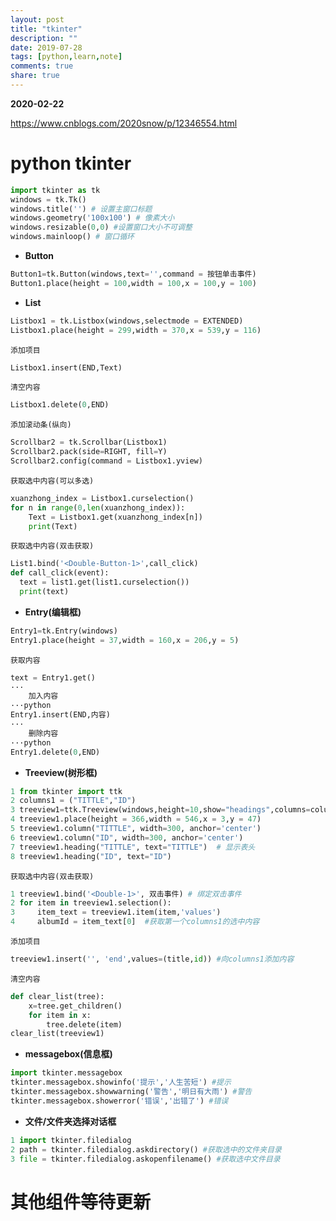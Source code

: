 ```yaml
---
layout: post
title: "tkinter"
description: ""
date: 2019-07-28
tags: [python,learn,note]
comments: true
share: true
---
```


**2020-02-22**

https://www.cnblogs.com/2020snow/p/12346554.html

# python tkinter 

```python
import tkinter as tk
windows = tk.Tk()
windows.title('') # 设置主窗口标题
windows.geometry('100x100') # 像素大小
windows.resizable(0,0) #设置窗口大小不可调整
windows.mainloop() # 窗口循环
```
- **Button**
```python
Button1=tk.Button(windows,text='',command = 按钮单击事件)
Button1.place(height = 100,width = 100,x = 100,y = 100)
```
- **List**
```python
Listbox1 = tk.Listbox(windows,selectmode = EXTENDED)
Listbox1.place(height = 299,width = 370,x = 539,y = 116)
```
    添加项目
```python
Listbox1.insert(END,Text)
```
    清空内容
```python
Listbox1.delete(0,END)
```
    添加滚动条(纵向)
```python
Scrollbar2 = tk.Scrollbar(Listbox1)
Scrollbar2.pack(side=RIGHT, fill=Y)
Scrollbar2.config(command = Listbox1.yview)
```
    获取选中内容(可以多选)
```python
xuanzhong_index = Listbox1.curselection()
for n in range(0,len(xuanzhong_index)):
    Text = Listbox1.get(xuanzhong_index[n])
    print(Text)
```

    获取选中内容(双击获取)

```python
List1.bind('<Double-Button-1>',call_click)
def call_click(event):
  text = list1.get(list1.curselection())
  print(text)
```


- **Entry(编辑框)**
```python
Entry1=tk.Entry(windows)
Entry1.place(height = 37,width = 160,x = 206,y = 5)
```
    获取内容
```python
text = Entry1.get()
···
    加入内容
···python
Entry1.insert(END,内容)
···
    删除内容
···python
Entry1.delete(0,END)
```

- **Treeview(树形框)**
```python
1 from tkinter import ttk
2 columns1 = ("TITTLE","ID")
3 treeview1=ttk.Treeview(windows,height=10,show="headings",columns=columns1)
4 treeview1.place(height = 366,width = 546,x = 3,y = 47)
5 treeview1.column("TITTLE", width=300, anchor='center')
6 treeview1.column("ID", width=300, anchor='center')
7 treeview1.heading("TITTLE", text="TITTLE")  # 显示表头
8 treeview1.heading("ID", text="ID")
```
    获取选中内容(双击获取)
```python
1 treeview1.bind('<Double-1>', 双击事件) # 绑定双击事件
2 for item in treeview1.selection():
3     item_text = treeview1.item(item,'values')
4     albumId = item_text[0]  #获取第一个columns1的选中内容
```
    添加项目
```python
treeview1.insert('', 'end',values=(title,id)) #向columns1添加内容
```
    清空内容
```python
def clear_list(tree):
    x=tree.get_children()
    for item in x:
        tree.delete(item)
clear_list(treeview1)
```


- **messagebox(信息框)**
```python
import tkinter.messagebox
tkinter.messagebox.showinfo('提示','人生苦短') #提示
tkinter.messagebox.showwarning('警告','明日有大雨') #警告
tkinter.messagebox.showerror('错误','出错了') #错误
```

- **文件/文件夹选择对话框**
```python
1 import tkinter.filedialog
2 path = tkinter.filedialog.askdirectory() #获取选中的文件夹目录
3 file = tkinter.filedialog.askopenfilename() #获取选中文件目录
```

# 其他组件等待更新

